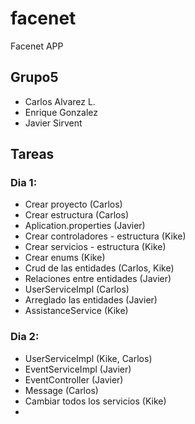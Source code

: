 # facenet
Facenet APP

## Grupo5
 
* Carlos Alvarez L.
* Enrique Gonzalez
* Javier Sirvent

## Tareas

### Dia 1:
* Crear proyecto (Carlos)
* Crear estructura (Carlos)
* Aplication.properties (Javier)
* Crear controladores - estructura (Kike)
* Crear servicios - estructura (Kike)
* Crear enums (Kike)
* Crud de las entidades (Carlos, Kike)
* Relaciones entre entidades (Javier)
* UserServiceImpl (Carlos)
* Arreglado las entidades (Javier)
* AssistanceService (Kike)

### Dia 2:
* UserServiceImpl (Kike, Carlos)
* EventServiceImpl (Javier)
* EventController (Javier)
* Message (Carlos)
* Cambiar todos los servicios (Kike)
* 